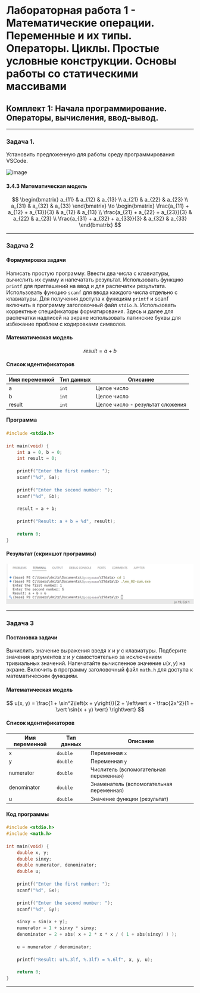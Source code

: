 # Лабораторная работа 1 - Математические операции. Переменные и их типы. Операторы. Циклы. Простые условные конструкции. Основы работы со статическими массивами

##  Комплект 1: Начала программирование. Операторы, вычисления, ввод-вывод.

---

### Задача 1.

Установить предложенную для работы среду программирования VSCode.

![image](https://github.com/user-attachments/assets/e4cbf0c7-2c0b-485f-b113-17e53e7f29e2)

#### 3.4.3 Математическая модель

$$
\begin{bmatrix} 
a_{11} & a_{12} & a_{13} \\ 
a_{21} & a_{22} & a_{23} \\
a_{31} & a_{32} & a_{33} 
\end{bmatrix} \to 
\begin{bmatrix} 
\frac{a_{11} + a_{12} + a_{13}}{3} & a_{12} & a_{13} \\ 
\frac{a_{21} + a_{22} + a_{23}}{3} & a_{22} & a_{23} \\
\frac{a_{31} + a_{32} + a_{33}}{3} & a_{32} & a_{33} 
\end{bmatrix}
$$

---

### Задача 2

#### Формулировка задачи

Написать простую программу. Ввести два числа с клавиатуры, вычислить их сумму и напечатать результат. Использовать функцию `printf` для приглашений на ввод и для распечатки результата. Использовать функцию `scanf` для ввода каждого числа отдельно с клавиатуры. Для получения доступа к функциям `printf` и scanf включить в программу заголовочный файл `stdio.h`. Использовать корректные спецификаторы форматирования. Здесь и далее для распечатки надписей на экране использовать латинские буквы для избежание проблем с кодировками символов.

#### Математическая модель

$$result = a + b$$

#### Список идентификаторов


| Имя переменной  | Тип данных  | Описание  |
|---|---|---|
|  a | `int`  | Целое число  |
| b  | `int`  | Целое число  |
| result  | `int`  | Целое число - результат сложения |

#### Программа

```c
#include <stdio.h>

int main(void) {
    int a = 0, b = 0;
    int result = 0;

    printf("Enter the first number: ");
    scanf("%d", &a);

    printf("Enter the second number: ");
    scanf("%d", &b);

    result = a + b;

    printf("Result: a + b = %d", result);

    return 0;
}
```

#### Результат (скриншот программы)

![Рисунок 1 - Задача 2](./ex_02-screenshot.png)

---

### Задача 3

#### Постановка задачи

Вычислить значение выражения введя $x$ и $y$ с клавиатуры. Подберите значения аргументов $x$ и $y$ самостоятельно за исключением тривиальных значений. Напечатайте вычисленное значение $u(x, y)$ на экране. Включить в программу заголовочный файл `math.h` для доступа к математическим функциям.

#### Математическая модель

$$
u(x, y) = \frac{1 + \sin^2\left(x + y\right)}{2 + \left\vert x - \frac{2x^2}{1 + \vert \sin(x + y) \vert} \right\vert}
$$

#### Список идентификаторов

| Имя переменной  | Тип данных  | Описание  |
|---|---|---|
| x  | `double`  | Переменная `x`  |
| y  | `double`  | Переменная `y`  |
| numerator  | `double`  | Числитель (вспомогательная переменная)  |
| denominator  | `double`  |  Знаменатель (вспомогательная переменная) |
| u  | `double`  | Значение функции (результат) |

#### Код программы

```c
#include <stdio.h>
#include <math.h>

int main(void) {
    double x, y;
    double sinxy;
    double numerator, denominator; 
    double u;

    printf("Enter the first number: ");
    scanf("%d", &x);

    printf("Enter the second number: ");
    scanf("%d", &y);

    sinxy = sin(x + y);
    numerator = 1 + sinxy * sinxy;
    denominator = 2 + abs( x + 2 * x * x / ( 1 + abs(sinxy) ) ); 

    u = numerator / denominator;

    printf("Result: u(%.3lf, %.3lf) = %.6lf", x, y, u);

    return 0;
}
```

---
